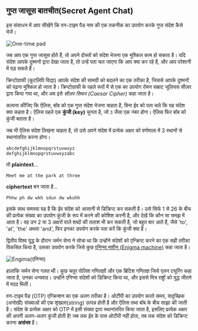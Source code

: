 ## गुप्त जासूस बातचीत(Secret Agent Chat)

इस संसाधन में आप सीखेंगे कि वन-टाइम पैड नाम की एक तकनीक का उपयोग करके गुप्त संदेश कैसे भेजें।

![One-time pad](https://upload.wikimedia.org/wikipedia/commons/thumb/1/19/NSA_DIANA_one_time_pad.tiff/lossless-page1-677px-NSA_DIANA_one_time_pad.tiff.png)

जब आप एक गुप्त जासूस होते हैं, तो अपने दोस्तों को संदेश भेजना एक मुश्किल काम हो सकता है। यदि संदेश आपके दुश्मनों द्वारा देखा जाता है, तो उन्हें पता चल जाएगा कि आप क्या कर रहे हैं, और आप परेशानी में पड़ सकते हैं।

क्रिप्टोग्राफी (कूटलिपि विद्या) आपके संदेश की सामग्री को बदलने का एक तरीका है, जिससे आपके दुश्मनों को पढ़ना मुश्किल हो जाता है। क्रिप्टोग्राफी के पहले रूपों में से एक का उपयोग रोमन सम्राट जूलियस सीज़र द्वारा किया गया था, और अब इसे *सीज़र सिफर (Caesar Cipher)* कहा जाता है।

कल्पना कीजिए कि ऐलिस, बॉब को एक गुप्त संदेश भेजना चाहता है, बिना ईव को पता चले कि यह संदेश क्या कहता है। ऐलिस पहले एक **कुंजी (key)** चुनता है, जो `3` जैसा एक नंबर होगा। ऐलिस फिर बॉब को कुंजी बताता है।

जब भी ऐलिस संदेश लिखना चाहता है, तो उसे अपने संदेश में प्रत्येक अक्षर को वर्णमाला में 3 स्थानों से स्थानांतरित करना होगा।

```
abcdefghijklmnopqrstuvwxyz
defghijklmnopqrstuvwxyzabc
```

तो **plaintext**...

```
Meet me at the park at three
```

**ciphertext** बन जाता है...

```
Phhw ph dw wkh sdun dw wkuhh
```

इसके साथ समस्या यह है कि ईव संदेश को आसानी से डिक्रिप्ट कर सकती है। उसे सिर्फ 1 से 26 के बीच की प्रत्येक संख्या का उपयोग कुंजी के रूप में करने की कोशिश करनी है, और देखें कि कौन सा समझ में आता है। वह उन 2 या 3 अक्षरों वाले शब्दों की तलाश भी कर सकती है, जो बहुत बार आते हैं, जैसे 'to', 'at', 'the' अथवा 'and', फिर इनका उपयोग करके पता करें कि कुंजी क्या है।

द्वितीय विश्व युद्ध के दौरान जर्मन सेना ने सोचा था कि उन्होंने संदेशों को एन्क्रिप्ट करने का एक सही तरीका विकसित किया है, उसका उपयोग करके जिसे कुछ [एनिग्मा मशीन (Enigma machine)](https://simple.wikipedia.org/wiki/Enigma_%28machine%29) कहा जाता है।

![Engima(एनिग्मा)](https://upload.wikimedia.org/wikipedia/commons/thumb/3/3e/EnigmaMachineLabeled.jpg/576px-EnigmaMachineLabeled.jpg)

हालांकि जर्मन सेना गलत थी। कुछ चतुर पोलिश गणितज्ञों और एक ब्रिटिश गणितज्ञ जिसे एलन ट्यूरिंग कहा जाता है, उनका धन्यवाद। उन्होंने एनिग्मा संदेशों को डिक्रिप्ट किया था, और इससे मित्र राष्ट्रों को युद्ध जीतने में मदद मिली।

वन-टाइम पैड (OTP) एन्क्रिप्शन का एक अलग तरीका है। ओटीपी का उपयोग करते समय, यादृच्छिक (अनोखी) संख्याओं की एक शृंखला(string) उत्पन्न होती है और ऐलिस तथा बॉब के बीच साझा की जाती है। संदेश के प्रत्येक अक्षर को OTP में इसी संख्या द्वारा स्थानांतरित किया जाता है, इसलिए प्रत्येक अक्षर की अपनी अलग-अलग कुंजी होती है! जब तक ईव के पास ओटीपी नहीं होता, तब तक संदेश को डिक्रिप्ट करना **असंभव** है।



